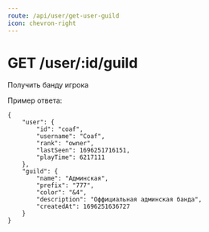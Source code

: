 ```yaml
---
route: /api/user/get-user-guild
icon: chevron-right
---
```


# GET /user/:id/guild
Получить банду игрока

Пример ответа:
```
{
    "user": {
        "id": "coaf",
        "username": "Coaf",
        "rank": "owner",
        "lastSeen": 1696251716151,
        "playTime": 6217111
    },
    "guild": {
        "name": "Админская",
        "prefix": "777",
        "color": "&4",
        "description": "Оффициальная админская банда",
        "createdAt": 1696251636727
    }
}
```
